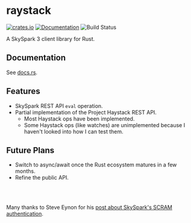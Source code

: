 # raystack

[![crates.io](https://img.shields.io/crates/v/raystack.svg)](https://crates.io/crates/raystack)
[![Documentation](https://docs.rs/raystack/badge.svg)](https://docs.rs/raystack)
![Build Status](https://github.com/a-mackay/raystack/workflows/build/badge.svg)


A SkySpark 3 client library for Rust.

## Documentation
See [docs.rs](https://docs.rs/raystack).

## Features
* SkySpark REST API `eval` operation.
* Partial implementation of the Project Haystack REST API.
    * Most Haystack ops have been implemented.
    * Some Haystack ops (like watches) are unimplemented because I haven't looked into how I can test them.

## Future Plans
* Switch to async/await once the Rust ecosystem matures in a few months.
* Refine the public API.


<br><br>

Many thanks to Steve Eynon for his [post about SkySpark's SCRAM authentication](http://www.alienfactory.co.uk/articles/skyspark-scram-over-sasl).

